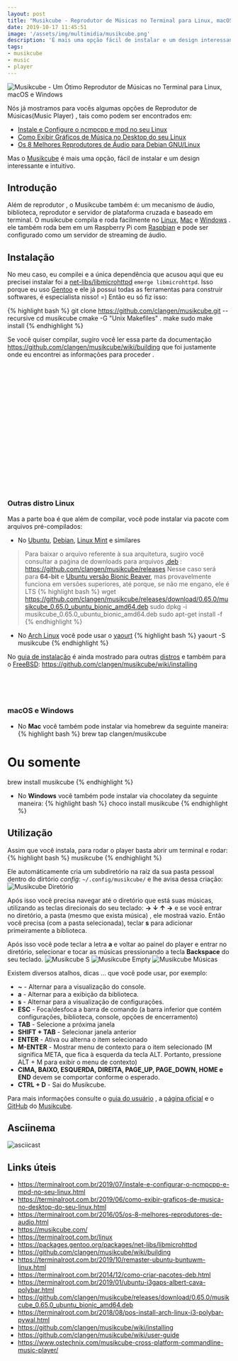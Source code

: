 ```yaml
---
layout: post
title: "Musikcube - Reprodutor de Músicas no Terminal para Linux, macOS e Windows"
date: 2019-10-17 11:45:51
image: '/assets/img/multimidia/musikcube.png'
description: 'É mais uma opção fácil de instalar e um design interessante e intuitivo.'
tags:
- musikcube
- music
- player
---
```


![Musikcube - Um Ótimo Reprodutor de Músicas no Terminal para Linux, macOS e Windows](/assets/img/multimidia/musikcube.png)

Nós já mostramos para vocês algumas opções de Reprodutor de Músicas(Music Player) , tais como podem ser encontrados em:
+ [Instale e Configure o ncmpcpp e mpd no seu Linux](https://terminalroot.com.br/2019/07/instale-e-configurar-o-ncmpcpp-e-mpd-no-seu-linux.html) 
+ [Como Exibir Gráficos de Música no Desktop do seu Linux](https://terminalroot.com.br/2019/06/como-exibir-graficos-de-musica-no-desktop-do-seu-linux.html)
+ [Os 8 Melhores Reprodutores de Áudio para Debian GNU/Linux](https://terminalroot.com.br/2016/05/os-8-melhores-reprodutores-de-audio.html) 

Mas o [Musikcube](https://musikcube.com/) é mais uma opção, fácil de instalar e um design interessante e intuitivo.

## Introdução

Além de reprodutor , o Musikcube também é: um mecanismo de áudio, biblioteca, reprodutor e servidor de plataforma cruzada e baseado em terminal. O musikcube compila e roda facilmente no [Linux](https://terminalroot.com.br/linux), [Mac](https://terminalroot.com.br/2018/03/como-instalar-o-mac-os-x-em-virtualbox-no-linux.html) e [Windows](https://terminalroot.com.br/2018/03/como-usar-o-shell-bash-no-windows.html) . ele também roda bem em um Raspberry Pi com [Raspbian](https://www.raspbian.org) e pode ser configurado como um servidor de streaming de áudio.

<script async src="https://pagead2.googlesyndication.com/pagead/js/adsbygoogle.js"></script>
<!-- Informat -->
<ins class="adsbygoogle"
style="display:block"
data-ad-client="ca-pub-2838251107855362"
data-ad-slot="2327980059"
data-ad-format="auto"
data-full-width-responsive="true"></ins>
<script>
(adsbygoogle = window.adsbygoogle || []).push({});
</script> 

## Instalação

No meu caso, eu compilei e a única dependência que acusou aqui que eu precisei instalar foi a [net-libs/libmicrohttpd](https://packages.gentoo.org/packages/net-libs/libmicrohttpd) `emerge libmicrohttpd`. Isso porque eu uso [Gentoo](https://terminalroot.com.br/2017/05/como-instalar-o-gentoo.html) e ele já possui todas as ferramentas para construir softwares, é especialista nisso! =) Então eu só fiz isso:

{% highlight bash %}
git clone https://github.com/clangen/musikcube.git --recursive
cd musikcube
cmake -G "Unix Makefiles" .
make
sudo make install
{% endhighlight %}

Se você quiser compilar, sugiro você ler essa parte da documentação <https://github.com/clangen/musikcube/wiki/building> que foi justamente onde eu encontrei as informações para proceder .

<script async src="//pagead2.googlesyndication.com/pagead/js/adsbygoogle.js"></script>
<ins class="adsbygoogle"
style="display:inline-block;width:336px;height:280px"
data-ad-client="ca-pub-2838251107855362"
data-ad-slot="5351066970"></ins>
<script>
(adsbygoogle = window.adsbygoogle || []).push({});
</script>

### Outras distro Linux

Mas a parte boa é que além de compilar, você pode instalar via pacote com arquivos pré-compilados:
+ No [Ubuntu](https://terminalroot.com.br/2019/10/remaster-ubuntu-buntuwm-linux.html), [Debian](https://terminalroot.com.br/2016/05/conheca-o-devuan-um-debian-sem-systehtml.html), [Linux Mint](https://terminalroot.com.br/2019/07/como-customizar-seu-linux-mint-com-i3-polybar-rofi.html) e similares
> Para baixar o arquivo referente à sua arquitetura, sugiro você consultar a paǵina de downloads para arquivos [.deb](https://terminalroot.com.br/2014/12/como-criar-pacotes-deb.html) : <https://github.com/clangen/musikcube/releases>
Nesse caso será para **64-bit** e [Ubuntu versão Bionic Beaver](https://terminalroot.com.br/2019/01/ubuntu-i3gaps-albert-cava-polybar.html), mas provavelmente funciona em versões superiores, até porque, se não me engano, ele é LTS
{% highlight bash %}
wget https://github.com/clangen/musikcube/releases/download/0.65.0/musikcube_0.65.0_ubuntu_bionic_amd64.deb
sudo dpkg -i musikcube_0.65.0_ubuntu_bionic_amd64.deb
sudo apt-get install -f
{% endhighlight %}

+ No [Arch Linux](https://terminalroot.com.br/2018/08/pos-install-arch-linux-i3-polybar-pywal.html) você pode usar o [yaourt](https://archlinux.fr/yaourt-en)
{% highlight bash %}
yaourt -S musikcube
{% endhighlight %}

No [guia de instalação](https://github.com/clangen/musikcube/wiki/installing) é ainda mostrado para outras [distros](http://cse.google.com.br/cse?cx=004473188612396442360:qs2ekmnkweq&q=distro) e também para o [FreeBSD](https://terminalroot.com.br/2017/09/por-que-freebsd.html): <https://github.com/clangen/musikcube/wiki/installing>

<script async src="//pagead2.googlesyndication.com/pagead/js/adsbygoogle.js"></script>
<!-- Games Root -->
<ins class="adsbygoogle"
style="display:inline-block;width:336px;height:50px"
data-ad-client="ca-pub-2838251107855362"
data-ad-slot="5351066970"></ins>
<script>
(adsbygoogle = window.adsbygoogle || []).push({});
</script>

### macOS e Windows

+ No **Mac** você também pode instalar via homebrew da seguinte maneira:
{% highlight bash %}
brew tap clangen/musikcube
# Ou somente
brew install musikcube
{% endhighlight %}

+ No **Windows** você também pode instalar via chocolatey da seguinte maneira:
{% highlight bash %}
choco install musikcube
{% endhighlight %}

## Utilização

Assim que você instala, para rodar o player basta abrir um terminal e rodar:
{% highlight bash %}
musikcube
{% endhighlight %}

Ele automáticamente cria um subdiretório na raíz da sua pasta pessoal dentro do dirtório *config*: `~/.config/musikcube/` e lhe avisa dessa criação:
![Musikcube Diretório](/assets/img/multimidia/start-musikcube.jpg)

Após isso você precisa navegar até o diretório que está suas músicas, utilizando as teclas direcionais do seu teclado: **→ ↓ ↑ →** e se você entrar no diretório, a pasta (mesmo que exista música) , ele mostraá vazio. Então você precisa (com a pasta selecionada), teclar **s** para adicionar primeiramente a biblioteca.

Após isso você pode teclar a letra **a** e voltar ao painel do player e entrar no diretório, selecionar e tocar as músicas pressionando a tecla **Backspace** do seu teclado.
![Musikcube S](/assets/img/multimidia/dir-musikcube.jpg)
![Musikcube Empty](/assets/img/multimidia/empty-dir-musikcube.jpg)
![Musikcube Músicas](/assets/img/multimidia/play-musikcube.jpg)

Existem diversos atalhos, dicas ... que você pode usar, por exemplo:

+ **~** - Alternar para a visualização do console.
+ **a** - Alternar para a exibição da biblioteca.
+ **s** - Alternar para a visualização de configurações.
+ **ESC** - Foca/desfoca a barra de comando (a barra inferior que contém configurações, biblioteca, console, opções de encerramento)
+ **TAB** - Selecione a próxima janela
+ **SHIFT + TAB** - Selecionar janela anterior
+ **ENTER** - Ativa ou alterna o item selecionado
+ **M-ENTER** - Mostrar menu de contexto para o item selecionado (M significa META, que fica à esquerda da tecla ALT. Portanto, pressione ALT + M para exibir o menu de contexto)
+ **CIMA, BAIXO, ESQUERDA, DIREITA, PAGE_UP, PAGE_DOWN, HOME e END** devem se comportar conforme o esperado.
+ **CTRL + D** - Sai do Musikcube.

Para mais informações consulte o [guia do usuário](https://github.com/clangen/musikcube/wiki/user-guide) , a [página oficial](https://musikcube.com/) e o [GitHub](https://github.com/clangen/musikcube/) do [Musikcube](https://github.com/clangen/musikcube/).

<script async src="https://pagead2.googlesyndication.com/pagead/js/adsbygoogle.js"></script>
<ins class="adsbygoogle"
style="display:block"
data-ad-format="autorelaxed"
data-ad-client="ca-pub-2838251107855362"
data-ad-slot="9652691879"></ins>
<script>
(adsbygoogle = window.adsbygoogle || []).push({});
</script>

## Asciinema

<img src="https://camo.githubusercontent.com/9958ed346d55205b2595532faa0275e84e762b4c/68747470733a2f2f61736369696e656d612e6f72672f612f3132393734382e706e67" alt="asciicast" data-canonical-src="https://asciinema.org/a/129748.png" style="max-width:100%;">

## Links úteis

+ <https://terminalroot.com.br/2019/07/instale-e-configurar-o-ncmpcpp-e-mpd-no-seu-linux.html>
+ <https://terminalroot.com.br/2019/06/como-exibir-graficos-de-musica-no-desktop-do-seu-linux.html>
+ <https://terminalroot.com.br/2016/05/os-8-melhores-reprodutores-de-audio.html>
+ <https://musikcube.com/>
+ <https://terminalroot.com.br/linux>
+ <https://packages.gentoo.org/packages/net-libs/libmicrohttpd>
+ <https://github.com/clangen/musikcube/wiki/building>
+ <https://terminalroot.com.br/2019/10/remaster-ubuntu-buntuwm-linux.html>
+ <https://terminalroot.com.br/2014/12/como-criar-pacotes-deb.html>
+ <https://terminalroot.com.br/2019/01/ubuntu-i3gaps-albert-cava-polybar.html>
+ <https://github.com/clangen/musikcube/releases/download/0.65.0/musikcube_0.65.0_ubuntu_bionic_amd64.deb>
+ <https://terminalroot.com.br/2018/08/pos-install-arch-linux-i3-polybar-pywal.html>
+ <https://github.com/clangen/musikcube/wiki/installing>
+ <https://github.com/clangen/musikcube/wiki/user-guide>
+ <https://www.ostechnix.com/musikcube-cross-platform-commandline-music-player/>
    


